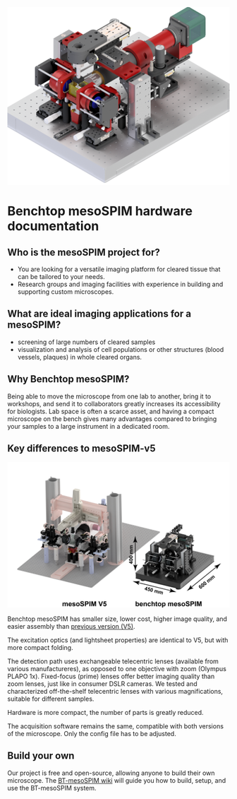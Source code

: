 ![Benchtop V2](images/benchtop-mesoSPIM_2022.09.png)

# Benchtop mesoSPIM hardware documentation

## Who is the mesoSPIM project for?
* You are looking for a versatile imaging platform for cleared tissue that can be tailored to your needs.
* Research groups and imaging facilities with experience in building and supporting custom microscopes.

## What are ideal imaging applications for a mesoSPIM?
* screening of large numbers of cleared samples
* visualization and analysis of cell populations or other structures (blood vessels, plaques) in whole cleared organs.

## Why Benchtop mesoSPIM?
Being able to move the microscope from one lab to another, bring it to workshops, and send it to collaborators greatly increases its accessibility for biologists. Lab space is often a scarce asset, and having a compact microscope on the bench gives many advantages compared to bringing your samples to a large instrument in a dedicated room. 

## Key differences to mesoSPIM-v5
![mesoSPIM versions comparison](images/mesoSPIM-comparison.png)


Benchtop mesoSPIM has smaller size, lower cost, higher image quality, and easier assembly than [previous version (V5)](https://github.com/mesoSPIM/mesoSPIM-hardware-documentation). 

The excitation optics (and lightsheet properties) are identical to V5, but with more compact folding. 

The detection path uses exchangeable telecentric lenses (available from various manufactureres), as opposed to one objective with zoom (Olympus PLAPO 1x). Fixed-focus (prime) lenses offer better imaging quality than zoom lenses, just like in consumer DSLR cameras. We tested and characterized off-the-shelf telecentric lenses with various magnifications, suitable for different samples.

Hardware is more compact, the number of parts is greatly reduced. 

The acquisition software remains the same, compatible with both versions of the microscope. Only the config file has to be adjusted.

## Build your own
Our project is free and open-source, allowing anyone to build their own microscope. The [BT-mesoSPIM wiki](https://github.com/mesoSPIM/benchtop-hardware/wiki) will guide you how to build, setup, and use the BT-mesoSPIM system.